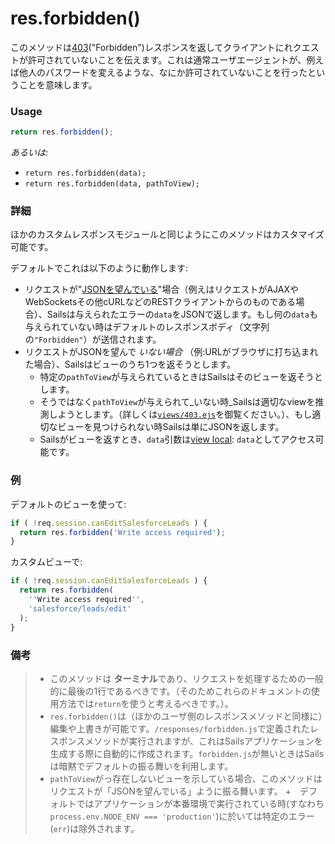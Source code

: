 # res.forbidden()

このメソッドは[403](http://en.wikipedia.org/wiki/List_of_HTTP_status_codes#4xx_Client_Error)("Forbidden")レスポンスを返してクライアントにれクエストが許可されていないことを伝えます。これは通常ユーザエージェントが、例えば他人のパスワードを変えるような、なにか許可されていないことを行ったということを意味します。


### Usage

```js
return res.forbidden();
```

_あるいは:_
+ `return res.forbidden(data);`
+ `return res.forbidden(data, pathToView);`


### 詳細

ほかのカスタムレスポンスモジュールと同じようにこのメソッドはカスタマイズ可能です。

デフォルトでこれは以下のように動作します:

+ リクエストが"[JSONを望んでいる](http://sailsjs.org/documentation/reference/req/req.wantsJSON.html)"場合（例えはリクエストがAJAXやWebSocketsその他cURLなどのRESTクライアントからのものである場合）、Sailsは与えられたエラーの`data`をJSONで返します。もし何の`data`も与えられていない時はデフォルトのレスポンスボディ（文字列の`"Forbidden"`）が送信されます。
+ リクエストがJSONを望んで _いない場合_ （例:URLがブラウザに打ち込まれた場合）、Sailsはビューのうち1つを返そうとします。
  + 特定の`pathToView`が与えられているときはSailsはそのビューを返そうとします。
  + そうではなく`pathToView`が与えられて_いない時_Sailsは適切なviewを推測しようとします。（詳しくは[`views/403.ejs`](http://sailsjs.org/documentation/anatomy/myApp/views/403.ejs.html)を御覧ください。）、もし適切なビューを見つけられない時Sailsは単にJSONを返します。
  + Sailsがビューを返すとき、`data`引数は[view local](http://sailsjs.org/documentation/concepts/Views/Locals.html): `data`としてアクセス可能です。



### 例

デフォルトのビューを使って:

```javascript
if ( !req.session.canEditSalesforceLeads ) {
  return res.forbidden('Write access required');
}
```

カスタムビューで:

```javascript
if ( !req.session.canEditSalesforceLeads ) {
  return res.forbidden(
    ''Write access required'',
    'salesforce/leads/edit'
  );
}
```



### 備考
> + このメソッドは **ターミナル**であり、リクエストを処理するための一般的に最後の1行であるべきです。（そのためこれらのドキュメントの使用方法では`return`を使うと考えるべきです。）。
>+ `res.forbidden()`は（ほかのユーザ側のレスポンスメソッドと同様に）編集や上書きが可能です。`/responses/forbidden.js`で定義されたレスポンスメソッドが実行されますが、これはSailsアプリケーションを生成する際に自動的に作成されます。`forbidden.js`が無いときはSailsは暗黙でデフォルトの振る舞いを利用します。
>+ `pathToView`がっ存在しないビューを示している場合、このメソッドはリクエストが「JSONを望んでいる」ように振る舞います。
>+　デフォルトではアプリケーションが本番環境で実行されている時(すなわち`process.env.NODE_ENV === 'production'`)に於いては特定のエラー(`err`)は除外されます。






<docmeta name="uniqueID" value="resforbidden97443">
<docmeta name="displayName" value="res.forbidden()">
